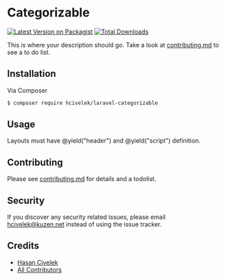 # Categorizable

[![Latest Version on Packagist][ico-version]][link-packagist]
[![Total Downloads][ico-downloads]][link-downloads]

This is where your description should go. Take a look at [contributing.md](contributing.md) to see a to do list.

## Installation

Via Composer

``` bash
$ composer require hcivelek/laravel-categorizable
```

## Usage

Layouts must have @yield("header") and @yield("script") definition.

## Contributing

Please see [contributing.md](contributing.md) for details and a todolist.

## Security

If you discover any security related issues, please email hcivelek@kuzen.net instead of using the issue tracker.

## Credits

- [Hasan Civelek][link-author]
- [All Contributors][link-contributors]


[ico-version]: https://img.shields.io/packagist/v/hcivelek/categorizable.svg?style=flat-square
[ico-downloads]: https://img.shields.io/packagist/dt/hcivelek/categorizable.svg?style=flat-square


[link-packagist]: https://packagist.org/packages/hcivelek/categorizable
[link-downloads]: https://packagist.org/packages/hcivelek/categorizable
[link-author]: https://github.com/hcivelek
[link-contributors]: ../../contributors
